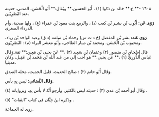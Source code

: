 ١٦٠٨ -** ع:** خالد بن ذكوا (١) ، أَبُو الحسين،** ويُقال:** أَبُو الْحَسَنِ، المدني. حديثه عند البَصْرِيّين.

**رَوَى عَن:** أَيُّوب بْن بشير بْن كعب (د) ، والربيع بنت معوذ بْن عفراء (ع) ، ولها صحبة، وأم الدرداء الصغرى.

**رَوَى عَنه:** بشر بْن المفضل (خ د ت س) وحماد بْن سلمة (د ق) وعبد الواحد بْن زياد، ومحبوب بْن الْحَسَن. ومحمد بْن دينار الطاحي، وأَبُو معشر البراء (م) : البَصْرِيّون.

قال إِسْحَاق بْن منصور (٢) وعثمان بْن سَعِيد (٣) ،** عَنْ يحيى بْن مَعِين:** ثقة.وَقَال عَباس الدُّورِيُّ (١) ،** عَن يحيى:** هو أحب إلي من عَبد الله بْن مُحَمد بْن عَقِيل، وكان مدينيا.

وَقَال أَبُو حاتم (٢) : صالح الحديث، قليل الحديث، محله الصدق.

**وَقَال النَّسَائي:** ليس بِهِ بأس.

وَقَال أبو أحمد بْن عدي (٣) : حديثه ليس بالكثير، وأرجو أَنَّهُ لا بأس بِهِ، وبرواياته (٤) .

وذكره ابنُ حِبَّان في كتاب "الثقات" (٥) .

روى له الجماعة.